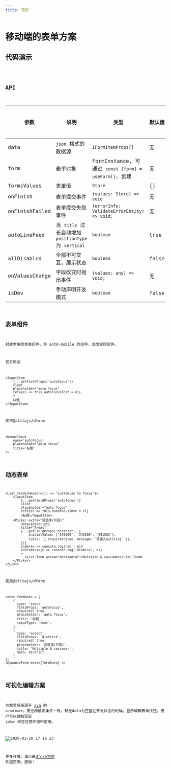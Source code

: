 ```yaml
---
title: 首页
---
```


# 移动端的表单方案

## 代码演示

<code src="./demo/index.tsx" />

## API

| 参数           | 说明                                                 | 类型                                                  | 默认值 | 是否必填 |
| -------------- | ---------------------------------------------------- | ----------------------------------------------------- | ------ | -------- |
| data           | `json` 格式的数据源                                  | `IFormItemProps[]`                                    | 无     | 是       |
| form           | 表单对象                                             | FormInstance, 可通过 `const [form] = useForm();` 创建 | 无     | 是       |
| formsValues    | 表单值                                               | `Store`                                               | {}     | 否       |
| onFinish       | 表单提交事件                                         | `(values: Store) => void`                             | 无     | 否       |
| onFinishFailed | 表单提交失败事件                                     | `(errorInfo: ValidateErrorEntity) => void;`           | 无     | 否       |
| autoLineFeed   | 当 `title` 过长自动增加 `positionType` 为 `vertical` | `boolean`                                             | true   | 否       |
| allDisabled    | 全部不可交互，展示状态                               | `boolean`                                             | false  | 否       |
| onValuesChange | 字段改变时抛出事件                                   | `(values: any) => void;`                              | 无     | 否       |
| isDev          | 手动声明开发模式                                     | `boolean`                                             | false  | 否       |

## 表单组件

封装常用的表单组件，将 antd-mobile 的组件，改成受控组件。

官方用法

```tsx | pure
<InputItem
    {...getFieldProps('autofocus')}
    clear
    placeholder="auto focus"
    ref={el => this.autoFocusInst = el}
    >
    标题
</InputItem>
```

使用@alitajs/dform

```tsx | pure
<NomarInput
    name='autofocus'
    placeholder="auto focus"
    title='标题'
/>
```

## 动态表单

```tsx | pure
<List renderHeader={() => 'Customize to focus'}>
    <InputItem
        {...getFieldProps('autofocus')}
        clear
        placeholder="auto focus"
        ref={el => this.autoFocusInst = el}
        >标题</InputItem>
    <Picker extra="请选择(可选)"
        data={district}
        title="Areas"
        {...getFieldProps('district', {
            initialValue: ['340000', '341500', '341502'],
            rules: [{ required:true, message: `请输入${title}` }],
        })}
        onOk={e => console.log('ok', e)}
        onDismiss={e => console.log('dismiss', e)}
        >
          <List.Item arrow="horizontal">Multiple & cascader</List.Item>
    </Picker>
</List>
```

使用@alitajs/dform

```tsx | pure
const formData = [
    {
      type: 'input',
      fieldProps: 'autofocus',
      required: true,
      placeholder: 'auto focus',
      title: '标题',
      inputType: 'text',
    },
    {
      type: 'select',
      fieldProps: 'district',
      required: true,
      placeholder: '请选择(可选)',
      title: 'Multiple & cascader',
      data: district,
    }
];
<DynamicForm data={formData} />
```

## 可视化编辑方案

方案灵感来源于 [ava](https://github.com/antvis/ava) 的 `autoChart`，用法和触发条件一致，都是data为空且在开发状态的时候，显示编辑表单按钮。用户可以强制设定 `isDev` 来在任意环境中使用。

![2020-01-20 17 16 23](https://user-images.githubusercontent.com/11746742/72713840-b37bc900-3ba8-11ea-8a94-d19cdd39be53.gif)

更多详情，请点击[dform官网](https://dform.alitajs.com/)
欢迎交流。感谢！
